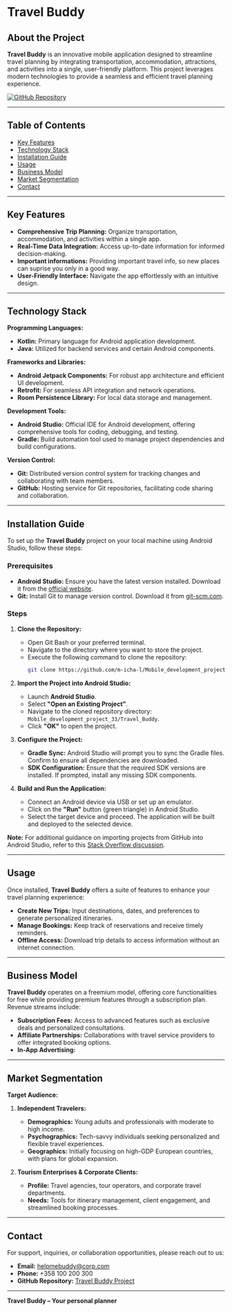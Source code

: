 # Travel Buddy

## About the Project
**Travel Buddy** is an innovative mobile application designed to streamline travel planning by integrating transportation, accommodation, attractions, and activities into a single, user-friendly platform. This project leverages modern technologies to provide a seamless and efficient travel planning experience.

[![GitHub Repository](https://img.shields.io/badge/GitHub-Repository-blue?style=for-the-badge&logo=github)](https://github.com/m-icha-l/Mobile_development_project_33/tree/main/Travel_Buddy)

---

## Table of Contents
- [Key Features](#key-features)
- [Technology Stack](#technology-stack)
- [Installation Guide](#installation-guide)
- [Usage](#usage)
- [Business Model](#business-model)
- [Market Segmentation](#market-segmentation)
- [Contact](#contact)

---

## Key Features
- **Comprehensive Trip Planning:** Organize transportation, accommodation, and activities within a single app.
- **Real-Time Data Integration:** Access up-to-date information for informed decision-making.
- **Important informations:** Providing important travel info, so new places can suprise you only in a good way.
- **User-Friendly Interface:** Navigate the app effortlessly with an intuitive design.

---

## Technology Stack
**Programming Languages:**
- **Kotlin:** Primary language for Android application development.
- **Java:** Utilized for backend services and certain Android components.

**Frameworks and Libraries:**
- **Android Jetpack Components:** For robust app architecture and efficient UI development.
- **Retrofit:** For seamless API integration and network operations.
- **Room Persistence Library:** For local data storage and management.

**Development Tools:**
- **Android Studio:** Official IDE for Android development, offering comprehensive tools for coding, debugging, and testing.
- **Gradle:** Build automation tool used to manage project dependencies and build configurations.

**Version Control:**
- **Git:** Distributed version control system for tracking changes and collaborating with team members.
- **GitHub:** Hosting service for Git repositories, facilitating code sharing and collaboration.

---

## Installation Guide
To set up the **Travel Buddy** project on your local machine using Android Studio, follow these steps:

### Prerequisites
- **Android Studio:** Ensure you have the latest version installed. Download it from the [official website](https://developer.android.com/studio).
- **Git:** Install Git to manage version control. Download it from [git-scm.com](https://git-scm.com/).

### Steps

1. **Clone the Repository:**
   - Open Git Bash or your preferred terminal.
   - Navigate to the directory where you want to store the project.
   - Execute the following command to clone the repository:
     ```bash
     git clone https://github.com/m-icha-l/Mobile_development_project_33.git
     ```

2. **Import the Project into Android Studio:**
   - Launch **Android Studio**.
   - Select **"Open an Existing Project"**.
   - Navigate to the cloned repository directory: `Mobile_development_project_33/Travel_Buddy`.
   - Click **"OK"** to open the project.

3. **Configure the Project:**
   - **Gradle Sync:** Android Studio will prompt you to sync the Gradle files. Confirm to ensure all dependencies are downloaded.
   - **SDK Configuration:** Ensure that the required SDK versions are installed. If prompted, install any missing SDK components.

4. **Build and Run the Application:**
   - Connect an Android device via USB or set up an emulator.
   - Click on the **"Run"** button (green triangle) in Android Studio.
   - Select the target device and proceed. The application will be built and deployed to the selected device.

**Note:** For additional guidance on importing projects from GitHub into Android Studio, refer to this [Stack Overflow discussion](https://stackoverflow.com/questions/25348339/how-to-import-an-existing-project-from-github-into-android-studio).

---

## Usage
Once installed, **Travel Buddy** offers a suite of features to enhance your travel planning experience:

- **Create New Trips:** Input destinations, dates, and preferences to generate personalized itineraries.
- **Manage Bookings:** Keep track of reservations and receive timely reminders.
- **Offline Access:** Download trip details to access information without an internet connection.

---

## Business Model
**Travel Buddy** operates on a freemium model, offering core functionalities for free while providing premium features through a subscription plan. Revenue streams include:

- **Subscription Fees:** Access to advanced features such as exclusive deals and personalized consultations.
- **Affiliate Partnerships:** Collaborations with travel service providers to offer integrated booking options.
- **In-App Advertising:**

---

## Market Segmentation
**Target Audience:**

1. **Independent Travelers:**
   - **Demographics:** Young adults and professionals with moderate to high income.
   - **Psychographics:** Tech-savvy individuals seeking personalized and flexible travel experiences.
   - **Geographics:** Initially focusing on high-GDP European countries, with plans for global expansion.

2. **Tourism Enterprises & Corporate Clients:**
   - **Profile:** Travel agencies, tour operators, and corporate travel departments.
   - **Needs:** Tools for itinerary management, client engagement, and streamlined booking processes.

---

## Contact
For support, inquiries, or collaboration opportunities, please reach out to us:

- **Email:** helpmebuddy@corp.com
- **Phone:** +358 100 200 300
- **GitHub Repository:** [Travel Buddy Project](https://github.com/m-icha-l/Mobile_development_project_33)

---

**Travel Buddy – Your personal planner**
